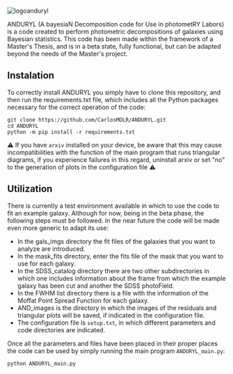 

![logoanduryl](https://github.com/CarlosMDLR/ANDURYL/assets/105994653/2d21068f-395e-4d4b-9c76-bed0bcc80624)

ANDURYL (A bayesiaN Decomposition code for Use in photometRY Labors) is a code created to perform photometric decompositions of galaxies using Bayesian statistics.
This code has been made within the framework of a Master's Thesis, and is in a beta state, fully functional, but can be adapted beyond the needs of the Master's project.
## Instalation
To correctly install ANDURYL you simply have to clone this repository, and then run 
the requirements.txt file, which includes all the Python packages necessary for the correct operation of the code:

```
git clone https://github.com/CarlosMDLR/ANDURYL.git
cd ANDURYL
python -m pip install -r requirements.txt
```
:warning: If you have ```arxiv``` installed on your device, be aware that this may cause incompatibilities with the function of the main program that runs triangular diagrams, if you experience failures in this regard, uninstall arxiv or set "no" to the generation of plots in the configuration file :warning:
## Utilization

There is currently a test environment available in which to use the code to fit an example galaxy.
Although for now, being in the beta phase, the following steps must be followed. In the near future
the code will be made even more generic to adapt its use:
- In the gals_imgs directory the fit files of the galaxies that you want to analyze are introduced.
- In the mask_fits directory, enter the fits file of the mask that you want to use for each galaxy.
- In the SDSS_catalog directory there are two other subdirectories in which one includes information
  about the frame from which the example galaxy has been cut and another the SDSS photoField.
- In the FWHM list directory there is a file with the information of the Moffat Point Spread Function for each galaxy.
- AND_images is the directory in which the images of the residuals and triangular plots will be saved, if indicated in the configuration file.
- The configuration file is ```setup.txt```, in which different parameters and code directories are indicated.

Once all the parameters and files have been placed in their proper places the code can be used by simply running the main program ```ANDURYL_main.py```:

```
python ANDURYL_main.py
```
